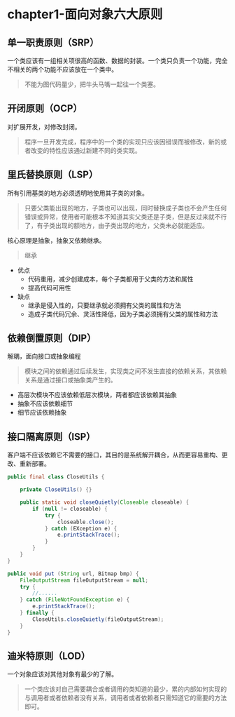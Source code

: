 # chapter1-面向对象六大原则

## 单一职责原则（SRP）

一个类应该有一组相关项很高的函数、数据的封装。一个类只负责一个功能，完全不相关的两个功能不应该放在一个类中。

> 不能为图代码量少，把牛头马嘴一起往一个类塞。

## 开闭原则（OCP）

对扩展开发，对修改封闭。

> 程序一旦开发完成，程序中的一个类的实现只应该因错误而被修改，新的或者改变的特性应该通过新建不同的类实现。

## 里氏替换原则（LSP）

所有引用基类的地方必须透明地使用其子类的对象。

> 只要父类能出现的地方，子类也可以出现，同时替换成子类也不会产生任何错误或异常，使用者可能根本不知道其实父类还是子类，但是反过来就不行了，有子类出现的额地方，由子类出现的地方，父类未必就能适应。

核心原理是抽象，抽象又依赖继承。

> 继承
* 优点
	* 代码重用，减少创建成本，每个子类都用于父类的方法和属性
	* 提高代码可用性
* 缺点
	* 继承是侵入性的，只要继承就必须拥有父类的属性和方法
	* 造成子类代码冗余、灵活性降低，因为子类必须拥有父类的属性和方法

## 依赖倒置原则（DIP）

解耦，面向接口或抽象编程

> 模块之间的依赖通过后续发生，实现类之间不发生直接的依赖关系，其依赖关系是通过接口或抽象类产生的。

* 高层次模块不应该依赖低层次模块，两者都应该依赖其抽象
* 抽象不应该依赖细节
* 细节应该依赖抽象

## 接口隔离原则（ISP）

客户端不应该依赖它不需要的接口，其目的是系统解开耦合，从而更容易重构、更改、重新部署。

```java
public final class CloseUtils {

	private CloseUtils() {}

	public static void closeQuietly(Closeable closeable) {
		if (null != closeable) {
			try {
				closeable.close();
			} catch (EXception e) {
				e.printStackTrace();
			}
		}
	}
}

public void put (String url, Bitmap bmp) {
	FileOutputStream fileOutputStream = null;
	try {
		//......
	} catch (FileNotFoundException e) {
		e.printStackTrace();
	} finally {
		CloseUtils.closeQuietly(fileOutputStream);
	}
}
```

## 迪米特原则（LOD）

一个对象应该对其他对象有最少的了解。

> 一个类应该对自己需要耦合或者调用的类知道的最少，累的内部如何实现的与调用者或者依赖者没有关系，调用者或者依赖者只需知道它的需要的方法即可。